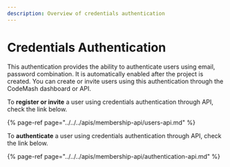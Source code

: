 ```yaml
---
description: Overview of credentials authentication
---
```


# Credentials Authentication

This authentication provides the ability to authenticate users using email, password combination. It is automatically enabled after the project is created. You can create or invite users using this authentication through the CodeMash dashboard or API.

To **register or invite** a user using credentials authentication through API, check the link below.

{% page-ref page="../../../apis/membership-api/users-api.md" %}

To **authenticate** a user using credentials authentication through API, check the link below.

{% page-ref page="../../../apis/membership-api/authentication-api.md" %}



